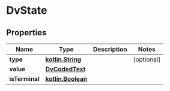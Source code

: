 # DvState

## Properties
Name | Type | Description | Notes
------------ | ------------- | ------------- | -------------
**type** | [**kotlin.String**](.md) |  |  [optional]
**value** | [**DvCodedText**](DvCodedText.md) |  | 
**isTerminal** | [**kotlin.Boolean**](.md) |  | 
